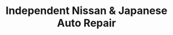 ---
title: "Independent Nissan & Japanese Auto Repair"
url: /los-angeles/independent-nissan-and-japanese-auto-repair/
shop: car repair
---